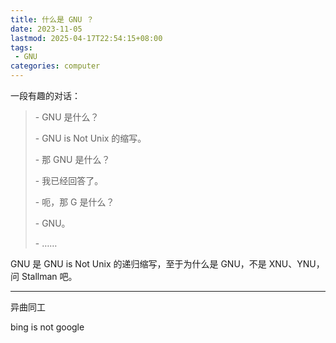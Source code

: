 ```yaml
---
title: 什么是 GNU ？
date: 2023-11-05
lastmod: 2025-04-17T22:54:15+08:00
tags:
 - GNU
categories: computer
---
```


一段有趣的对话：

> \-  GNU 是什么？
>
> \-  GNU is Not Unix 的缩写。
>
> \-  那 GNU 是什么？
>
> \-  我已经回答了。
>
> \-  呃，那 G 是什么？
>
> \-  GNU。
>
> \-  ……

GNU 是 GNU is Not Unix 的递归缩写，至于为什么是 GNU，不是 XNU、YNU，问 Stallman 吧。

---

异曲同工

bing is not google
